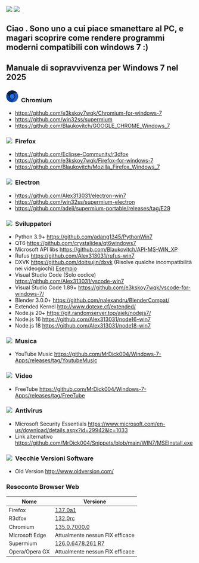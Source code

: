 <img src="http://pngimg.com/uploads/windows_logos/windows_logos_PNG37.png" width="64"></img> <img src="https://fedoraproject.org/w/uploads/thumb/5/59/Nouveau_Fedora_logo.svg/2560px-Nouveau_Fedora_logo.svg.png" width="64"></img>
## Ciao  . Sono uno a cui piace smanettare al PC, e magari scoprire come rendere programmi moderni compatibili con windows 7 :)

## Manuale di sopravvivenza per Windows 7 nel 2025

### <img src="https://github.com/Alex313031/Thorium/raw/refs/heads/main/logos/NEW/thorium.svg" width="32"></img>&nbsp; Chromium
- https://github.com/e3kskoy7wqk/Chromium-for-windows-7
- https://github.com/win32ss/supermium
- https://github.com/Blaukovitch/GOOGLE_CHROME_Windows_7

### <img src="https://logodownload.org/wp-content/uploads/2019/11/firefox-logo-1.png" width="32"></img>&nbsp; Firefox
- https://github.com/Eclipse-Community/r3dfox
- https://github.com/e3kskoy7wqk/Firefox-for-windows-7
- https://github.com/Blaukovitch/Mozilla_Firefox_Windows_7

### <img src="https://github.com/Alex313031/Thorium/raw/refs/heads/main/logos/STAGING/electron.svg" width="32"></img>&nbsp; Electron
- https://github.com/Alex313031/electron-win7
- https://github.com/win32ss/supermium-electron
- https://github.com/adeii/supermium-portable/releases/tag/E29

### <img src="http://www.pngall.com/wp-content/uploads/5/Linux-Logo-PNG-File.png" width="32"></img>&nbsp; Sviluppatori
- Python 3.9+ https://github.com/adang1345/PythonWin7
- QT6 https://github.com/crystalidea/qt6windows7
- Microsoft API libs https://github.com/Blaukovitch/API-MS-WIN_XP
- Rufus https://github.com/Alex313031/rufus-win7
- DXVK https://github.com/doitsujin/dxvk (Risolve qualche incompatibilità nei videogiochi) [Esempio](http://neonfloppy.sytes.net/blog/2021-03-01/)
- Visual Studio Code (Solo codice) https://github.com/Alex313031/vscode-win7
- Visual Studio Code 1.89+ https://github.com/e3kskoy7wqk/vscode-for-windows-7/
- Blender 3.0.0+ https://github.com/nalexandru/BlenderCompat/
- Extended Kernel http://www.dotexe.cf/extended/
- Node.js 20+ https://git.randomserver.top/aiek/nodejs7/
- Node.js 16 https://github.com/Alex313031/node16-win7
- Node.js 18 https://github.com/Alex313031/node18-win7

### <img src="https://static.vecteezy.com/system/resources/previews/017/395/384/original/youtube-music-icon-free-png.png" width="32"></img>&nbsp; Musica
- YouTube Music https://github.com/MrDick004/Windows-7-Apps/releases/tag/YoutubeMusic

### <img src="https://static.vecteezy.com/system/resources/previews/024/983/592/original/youtube-logo-transparent-free-png.png" width="32"></img>&nbsp; Video
- FreeTube https://github.com/MrDick004/Windows-7-Apps/releases/tag/FreeTube

### <img src="http://www.pngall.com/wp-content/uploads/2016/06/Virus-Transparent.png" width="32"></img>&nbsp; Antivirus 
- Microsoft Security Essentials https://www.microsoft.com/en-us/download/details.aspx?id=29942&lc=1033
- Link alternativo https://github.com/MrDick004/Snippets/blob/main/WIN7/MSEInstall.exe

### <img src="https://external-content.duckduckgo.com/iu/?u=http%3A%2F%2Ficon-icons.com%2Ficons2%2F317%2FPNG%2F512%2Ffloppy-icon_34421.png&f=1&nofb=1&ipt=fcee551e4aa1f79ead0b7496f0e90c1f6c87bb2c6f5ae92ba415534bba2c5717&ipo=images" width="32"></img>&nbsp; Vecchie Versioni Software 
- Old Version http://www.oldversion.com/

### Resoconto Browser Web

Nome                         | Versione                                                                        |  
-----------------------------|---------------------------------------------------------------------------------|
Firefox                      | [137.0a1](https://github.com/e3kskoy7wqk/Firefox-for-windows-7/releases)        |              
R3dfox                       | [132.0rc](https://github.com/Eclipse-Community/r3dfox/releases)                 |         
Chromium                     | [135.0.7000.0](https://github.com/e3kskoy7wqk/Chromium-for-windows-7/releases)  |        
Microsoft Edge               | Attualmente nessun FIX efficace                                                 |         
Supermium                    | [126.0.6478.261 R7](https://github.com/win32ss/supermium/releases)              |   
Opera/Opera GX               | Attualmente nessun FIX efficace                                                 |


                     






